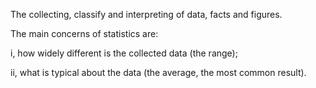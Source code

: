 The collecting, classify and interpreting of data, facts and figures.

The main concerns of statistics are:

i, how widely different is the collected data (the range);

ii, what is typical about the data (the average, the most common
result).
